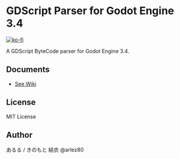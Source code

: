 # GDScript Parser for Godot Engine 3.4

[![ko-fi](https://ko-fi.com/img/githubbutton_sm.svg)](https://ko-fi.com/E1E44AWTA)

A GDScript ByteCode parser for Godot Engine 3.4.

## Documents

- [See Wiki](https://bitbucket.org/arlez80/godot-byte-code-parser/wiki/)

## License

MIT License

## Author

あるる / きのもと 結衣 @arlez80
